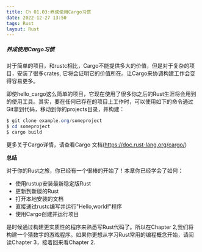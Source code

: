 ```yaml
---
title: Ch 01.03:养成使用Cargo习惯
date: 2022-12-27 13:50
tags: Rust
layout: Rust
---
```

##### 养成使用Cargo习惯

对于简单的项目，和rustc相比，Cargo不能提供多大的价值，但是对于复杂的项目，安装了很多crates, 它将会证明它的价值所在。让Cargo来协调构建工作会变得容易更多。

即使hello_cargo这么简单的项目，它现在使用了很多你之后的Rust生涯将会用到的使用工具。其实，要在任何已存在的项目上工作时，可以使用如下的命令通过Git拿到代码，移动到你的projects目录，并构建：

```powershell
$ git clone example.org/someproject
$ cd someproject
$ cargo build
```

更多关于Cargo详情，请查看Cargo 文档(https://doc.rust-lang.org/cargo/)

**总结**

对于你的Rust之旅，你已经有一个很棒的开始了！本章你已经学会了如何：

- 使用rustup安装最新稳定版Rust
- 更新到新版的Rust
- 打开本地安装的文档
- 直接通过rustc编写并运行"Hello,world!"程序
- 使用Cargo创建并运行项目

是时候通过构建更实质性的程序来熟悉写Rust代码了。所以在Chapter 2,我们将构建一个猜数字的游戏程序。如果你更想从学习Rust常用的编程概念开始，请阅读Chapter 3，接着回来看Chapter 2.